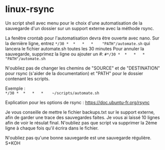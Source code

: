 # linux-rsync

Un script shell avec menu pour le choix d'une automatisation de la sauvegarde d'un dossier sur un support externe avec la méthode rsync.

La fenêtre crontab pour l'automatisation devra être ouverte avec nano. 
Sur la dernière ligne, entrez `*/30 *  *   *   *    "PATH"/automate.sh` qui lancera le fichier automate.sh toutes les 30 minutes
Pour annuler la sauvegarde, supprimez la ligne ou ajouter un #: `#*/30 *  *   *   *    "PATH"/automate.sh`

N'oubliez pas de changer les chemins de "SOURCE" et de "DESTINATION" pour rsync (s'aider de la documentation) et "PATH" pour le dossier contenant les scripts.

Exemple :<br> `*/30 *  *   *   *    ~/scripts/automate.sh`

Explication pour les options de rsync : 
https://doc.ubuntu-fr.org/rsync

Je vous conseille de mettre le fichier backups.txt sur le support externe, afin de garder une trace des sauvegardes faites.
Je vous ai laissé 10 lignes afin de voir le résulat final. N'oubliez pas que script va supprimer la 2ème ligne à chaque fois qu'il écrira dans le fichier.

N'oubliez pas qu'une bonne sauvegarde est une sauvegarde régulière.
S+KOH
